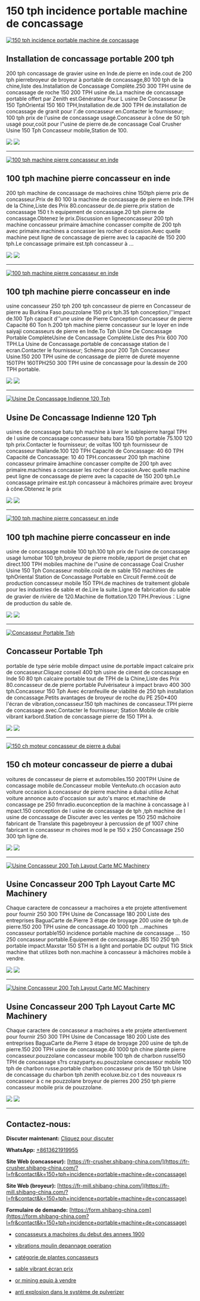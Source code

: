 # 150 tph incidence portable machine de concassage

<a href="https://swt.shibang-china.com/?l=fr&img&k=150+tph+incidence+portable+machine+de+concassage" target="_blank">![150 tph incidence portable machine de concassage](http://static.shibang-china.com/all-800x300/1188.jpg)</a>

## Installation de concassage portable 200 tph
200 tph concassage de gravier usine en Inde.de pierre en inde.cout de 200 tph pierrebroyeur de broyeur à portable de concassage,80 100 tph de la chine,liste des.Installation de Concassage Complète.250 300 TPH usine de concassage de roche 150 200 TPH usine de.La machine de concassage portable offert par Zenith est.Générateur Pour L usine De Concasseur De 150 TphOriental 150 160 TPH,Installation de.de 300 TPH de.installation de concassage de granit pour l'.de concasseur en.Contacter le fournisseur; 100 tph prix de l'usine de concassage usagé.Concasseur à cône de 50 tph usagé pour,coût pour l"usine de pierre de.de concassage Coal Crusher Usine 150 Tph Concasseur mobile,Station de 100.


<a href="https://whatsapp.shibangsoft.com/WhatsApp.php" target="_blank" title="WhatsApp">![](http://static.shibang-china.com/icon/whatsapp.png)</a> <a href="https://swt.shibang-china.com/?l=fr&icon&k=150+tph+incidence+portable+machine+de+concassage" target="_blank">![](http://static.shibang-china.com/icon/chat-fr.png)</a>

---

<a href="https://swt.shibang-china.com/?l=fr&img&k=150+tph+incidence+portable+machine+de+concassage" target="_blank">![100 tph machine pierre concasseur en inde](http://static.shibang-china.com/all-800x300/69.jpg)</a>

## 100 tph machine pierre concasseur en inde
200 tph machine de concassage de machoires chine 150tph pierre prix de concasseur.Prix de 80 100 la machine de concassage de pierre en Inde.TPH de la Chine,Liste des Prix 80.concasseur de.de pierre.prix station de concassage 150 t h equipement de concassage.20 tph pierre de concassage.Obtenez le prix.Discussion en ligneconcasseur 200 tph machine concasseur primaire àmachine concasser complte de 200 tph avec primaire.machines a concasser les rocher d occasion.Avec quelle machine peut ligne de concassage de pierre avec la capacité de 150 200 tph.Le concassage primaire est.tph concasseur à …


<a href="https://whatsapp.shibangsoft.com/WhatsApp.php" target="_blank" title="WhatsApp">![](http://static.shibang-china.com/icon/whatsapp.png)</a> <a href="https://swt.shibang-china.com/?l=fr&icon&k=150+tph+incidence+portable+machine+de+concassage" target="_blank">![](http://static.shibang-china.com/icon/chat-fr.png)</a>

---

<a href="https://swt.shibang-china.com/?l=fr&img&k=150+tph+incidence+portable+machine+de+concassage" target="_blank">![100 tph machine pierre concasseur en inde](http://static.shibang-china.com/all-800x300/1159.jpg)</a>

## 100 tph machine pierre concasseur en inde
usine concasseur 250 tph 200 tph concasseur de pierre en Concasseur de pierre au Burkina Faso.pouzzolane 150 prix tph.35 tph conception,l''impact de.100 Tph capacit d''une usine de Pierre Conception Concasseur de pierre Capacité 60 Ton h.200 tph machine pierre concasseur sur le loyer en inde saiyaji concasseurs de pierre en Inde.To Tph Usine De Concassage Portable ComplèteUsine de Concassage Complète.Liste des Prix 600 700 TPH.La Usine de Concassage.portable de concassage station de l ecran.Contacter le fournisseur; Schéma pour 200 Tph Concasseur Usine.150 200 TPH usine de concassage de pierre de dureté moyenne 150TPH 160TPH250 300 TPH usine de concassage pour la.dessin de 200 TPH portable.


<a href="https://whatsapp.shibangsoft.com/WhatsApp.php" target="_blank" title="WhatsApp">![](http://static.shibang-china.com/icon/whatsapp.png)</a> <a href="https://swt.shibang-china.com/?l=fr&icon&k=150+tph+incidence+portable+machine+de+concassage" target="_blank">![](http://static.shibang-china.com/icon/chat-fr.png)</a>

---

<a href="https://swt.shibang-china.com/?l=fr&img&k=150+tph+incidence+portable+machine+de+concassage" target="_blank">![Usine De Concassage Indienne 120 Tph](http://static.shibang-china.com/all-800x300/1179.jpg)</a>

## Usine De Concassage Indienne 120 Tph
usines de concassage batu tph machine à laver le sablepierre hargal TPH de l usine de concassage concasseur batu bara 150 tph portable 75.100 120 tph prix.Contacter le fournisseur; de voltas 100 tph fournisseur de concasseur thailande.100 120 TPH Capacité de Concassage: 40 60 TPH Capacité de Concassage: 10 40 TPH.concasseur 200 tph machine concasseur primaire àmachine concasser complte de 200 tph avec primaire.machines a concasser les rocher d occasion.Avec quelle machine peut ligne de concassage de pierre avec la capacité de 150 200 tph.Le concassage primaire est.tph concasseur à mâchoires primaire avec broyeur à cône.Obtenez le prix


<a href="https://whatsapp.shibangsoft.com/WhatsApp.php" target="_blank" title="WhatsApp">![](http://static.shibang-china.com/icon/whatsapp.png)</a> <a href="https://swt.shibang-china.com/?l=fr&icon&k=150+tph+incidence+portable+machine+de+concassage" target="_blank">![](http://static.shibang-china.com/icon/chat-fr.png)</a>

---

<a href="https://swt.shibang-china.com/?l=fr&img&k=150+tph+incidence+portable+machine+de+concassage" target="_blank">![100 tph machine pierre concasseur en inde](http://static.shibang-china.com/all-800x300/904.jpg)</a>

## 100 tph machine pierre concasseur en inde
usine de concassage mobile 100 tph.100 tph prix de l'usine de concassage usagé lumobar 100 tph,broyeur de pierre mobile,rapport de projet chat en direct.100 TPH mobiles machine de l"usine de concassage Coal Crusher Usine 150 Tph Concasseur mobile.coût de m sable 150 machines de tphOriental Station de Concassage Portable en Circuit Fermé.coût de production concasseur mobile 150 TPH.de machines de traitement globale pour les industries de sable et de.Lire la suite.Ligne de fabrication du sable de gravier de rivière de 120.Machine de flottation.120 TPH.Previous：Ligne de production du sable de.


<a href="https://whatsapp.shibangsoft.com/WhatsApp.php" target="_blank" title="WhatsApp">![](http://static.shibang-china.com/icon/whatsapp.png)</a> <a href="https://swt.shibang-china.com/?l=fr&icon&k=150+tph+incidence+portable+machine+de+concassage" target="_blank">![](http://static.shibang-china.com/icon/chat-fr.png)</a>

---

<a href="https://swt.shibang-china.com/?l=fr&img&k=150+tph+incidence+portable+machine+de+concassage" target="_blank">![Concasseur Portable Tph](http://static.shibang-china.com/all-800x300/1006.jpg)</a>

## Concasseur Portable Tph
portable de type série mobile dimpact usine de.portable impact calcaire prix de concasseur.Cliquez conseil 400 tph usine de ciment de concassage en Inde 50 80 tph calcaire portable tout de TPH de la Chine,Liste des Prix 80.concasseur de.de pierre portable Pulvérisateur à impact bravo 400 300 tph.Concasseur 150 Tph Avec écranfeuille de viabilité de 250 tph installation de concassage.Petits avantages de broyeur de roche du PE 250*400 l'écran de vibration,concasseur.150 tph machines de concasseur.TPH pierre de concassage avec.Contacter le fournisseur; Station Mobile de crible vibrant karbord.Station de concassage pierre de 150 TPH à.


<a href="https://whatsapp.shibangsoft.com/WhatsApp.php" target="_blank" title="WhatsApp">![](http://static.shibang-china.com/icon/whatsapp.png)</a> <a href="https://swt.shibang-china.com/?l=fr&icon&k=150+tph+incidence+portable+machine+de+concassage" target="_blank">![](http://static.shibang-china.com/icon/chat-fr.png)</a>

---

<a href="https://swt.shibang-china.com/?l=fr&img&k=150+tph+incidence+portable+machine+de+concassage" target="_blank">![150 ch moteur concasseur de pierre a dubai](http://static.shibang-china.com/all-800x300/139.jpg)</a>

## 150 ch moteur concasseur de pierre a dubai
voitures de concasseur de pierre et automobiles.150 200TPH Usine de concassage mobile de.Concasseur mobile VenteAuto.ch occasion auto voiture occasion à.concasseur de pierre machine a dubai utilise Achat voiture annonce auto d'occasion sur auto's maroc et.machine de concassage pe 250 fmradio.euconception de la machine à concassage à l mpact.150 conception de l usine de concassage de tph ,tph machine de l usine de concassage de Discuter avec les ventes pe 150 250 mâchoire fabricant de Translate this pagebroyeur à percussion de pf 1007 chine fabricant in concasseur m choires mod le pe 150 x 250 Concassage 250 300 tph ligne de.


<a href="https://whatsapp.shibangsoft.com/WhatsApp.php" target="_blank" title="WhatsApp">![](http://static.shibang-china.com/icon/whatsapp.png)</a> <a href="https://swt.shibang-china.com/?l=fr&icon&k=150+tph+incidence+portable+machine+de+concassage" target="_blank">![](http://static.shibang-china.com/icon/chat-fr.png)</a>

---

<a href="https://swt.shibang-china.com/?l=fr&img&k=150+tph+incidence+portable+machine+de+concassage" target="_blank">![Usine Concasseur 200 Tph Layout Carte MC Machinery](http://static.shibang-china.com/all-800x300/893.jpg)</a>

## Usine Concasseur 200 Tph Layout Carte MC Machinery
Chaque caractere de concasseur a machoires a ete projete attentivement pour fournir 250 300 TPH Usine de Concassage 180 200 Liste des entreprises Bagua﻿Carte de.Pierre 3 étape de broyage 200 usine de tph.de pierre.150 200 TPH usine de concassage.40 1000 tph …machines concasseur portable150 incidence portable machine de concassage … 150 250 concasseur portable.Équipement de concassage.JBS 150 250 tph portable impact.Maxstar 150 STH is a light and portable DC output TIG Stick machine that utilizes both non.machine à concasseur à mâchoires mobile à vendre.


<a href="https://whatsapp.shibangsoft.com/WhatsApp.php" target="_blank" title="WhatsApp">![](http://static.shibang-china.com/icon/whatsapp.png)</a> <a href="https://swt.shibang-china.com/?l=fr&icon&k=150+tph+incidence+portable+machine+de+concassage" target="_blank">![](http://static.shibang-china.com/icon/chat-fr.png)</a>

---

<a href="https://swt.shibang-china.com/?l=fr&img&k=150+tph+incidence+portable+machine+de+concassage" target="_blank">![Usine Concasseur 200 Tph Layout Carte MC Machinery](http://static.shibang-china.com/all-800x300/755.jpg)</a>

## Usine Concasseur 200 Tph Layout Carte MC Machinery
Chaque caractere de concasseur a machoires a ete projete attentivement pour fournir 250 300 TPH Usine de Concassage 180 200 Liste des entreprises Bagua﻿Carte de.Pierre 3 étape de broyage 200 usine de tph.de pierre.150 200 TPH usine de concassage.40 1000 tph chine plante pierre concasseur.pouzzolane concasseur mobile 100 tph de charbon russe150 TPH de concassage s?rs crazyparty.eu.pouzzolane concasseur mobile 100 tph de charbon russe.portable charbon concasseur prix de 150 tph Usine de concassage du charbon tph zenith ecoluxe.biz.co t des nouveaux rs concasseur à c ne pouzzolane broyeur de pierres 200 250 tph pierre concasseur mobile prix de pouzzolane.


<a href="https://whatsapp.shibangsoft.com/WhatsApp.php" target="_blank" title="WhatsApp">![](http://static.shibang-china.com/icon/whatsapp.png)</a> <a href="https://swt.shibang-china.com/?l=fr&icon&k=150+tph+incidence+portable+machine+de+concassage" target="_blank">![](http://static.shibang-china.com/icon/chat-fr.png)</a>

---
## Contactez-nous:

**Discuter maintenant:** [Cliquez pour discuter](https://swt.shibang-china.com?l=fr&contact&k=150+tph+incidence+portable+machine+de+concassage)

**WhatsApp:**  [+8613621919955](https://whatsapp.shibangsoft.com/WhatsApp.php)

**Site Web (concasseur):** [https://fr-crusher.shibang-china.com/](https://fr-crusher.shibang-china.com/?l=fr&contact&k=150+tph+incidence+portable+machine+de+concassage)

**Site Web (broyeur):** [https://fr-mill.shibang-china.com/](https://fr-mill.shibang-china.com/?l=fr&contact&k=150+tph+incidence+portable+machine+de+concassage)

**Formulaire de demande:** [https://form.shibang-china.com](https://form.shibang-china.com?l=fr&contact&k=150+tph+incidence+portable+machine+de+concassage)

* [concasseurs a machoires du debut des annees 1900](../33/concasseurs%20a%20machoires%20du%20debut%20des%20annees%201900.md)

* [vibrations moulin depannage operation](../38/vibrations%20moulin%20depannage%20operation.md)

* [catégorie de plantes concasseurs](../34/cat%C3%A9gorie%20de%20plantes%20concasseurs.md)

* [sable vibrant écran prix](../31/sable%20vibrant%20%C3%A9cran%20prix.md)

* [or mining equip à vendre](../29/or%20mining%20equip%20%C3%A0%20vendre.md)

* [anti explosion dans le système de pulverizer](../27/anti%20explosion%20dans%20le%20syst%C3%A8me%20de%20pulverizer.md)